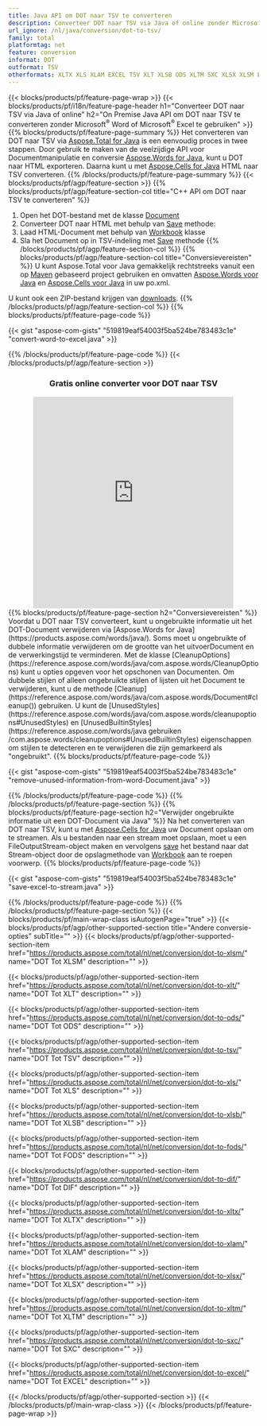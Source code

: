 ```yaml
---
title: Java API om DOT naar TSV te converteren
description: Converteer DOT naar TSV via Java of online zonder Microsoft Word of Microsoft Excel te gebruiken of online. Test de gratis POT naar CSV online converter snel voordat u de code integreert. of met gratis Online Converter
url_ignore: /nl/java/conversion/dot-to-tsv/
family: total
platformtag: net
feature: conversion
informat: DOT
outformat: TSV
otherformats: XLTX XLS XLAM EXCEL TSV XLT XLSB ODS XLTM SXC XLSX XLSM FODS DIF
---
```

{{< blocks/products/pf/feature-page-wrap >}}
{{< blocks/products/pf/i18n/feature-page-header h1="Converteer DOT naar TSV via Java of online" h2="On Premise Java API om DOT naar TSV te converteren zonder Microsoft<sup>&reg;</sup> Word of Microsoft<sup>&reg;</sup> Excel te gebruiken" >}}
{{% blocks/products/pf/feature-page-summary %}}
Het converteren van DOT naar TSV via [Aspose.Total for Java](https://products.aspose.com/total/java/) is een eenvoudig proces in twee stappen. Door gebruik te maken van de veelzijdige API voor Documentmanipulatie en conversie [Aspose.Words for Java](https://products.aspose.com/words/java/), kunt u DOT naar HTML exporteren. Daarna kunt u met [Aspose.Cells for Java](https://products.aspose.com/cells/java/) HTML naar TSV converteren.
{{% /blocks/products/pf/feature-page-summary  %}}
{{< blocks/products/pf/agp/feature-section >}}
{{% blocks/products/pf/agp/feature-section-col title="C++ API om DOT naar TSV te converteren" %}}
1. Open het DOT-bestand met de klasse [Document](https://reference.aspose.com/words/java/com.aspose.words/Document)
2. Converteer DOT naar HTML met behulp van [Save](https://reference.aspose.com/words/java/com.aspose.words/Document#save(java.lang.String,com.aspose.words.SaveOptions) ) methode:
3. Laad HTML-Document met behulp van [Workbook](https://reference.aspose.com/cells/java/com.aspose.cells/Workbook) klasse
4. Sla het Document op in TSV-indeling met [Save](https://reference.aspose.com/cells/java/com.aspose.cells/workbook#save(java.lang.String,%20com.aspose.cells.SaveOptions)) methode
{{% /blocks/products/pf/agp/feature-section-col %}}
{{% blocks/products/pf/agp/feature-section-col title="Conversievereisten" %}}
U kunt Aspose.Total voor Java gemakkelijk rechtstreeks vanuit een op [Maven](https://releases.aspose.com/total/java/) gebaseerd project gebruiken en omvatten [Aspose.Words voor Java](https://docs.aspose.com/words/java/installation/) en [Aspose.Cells voor Java](https://docs.aspose.com/cells/java/installation/) in uw po.xml.

U kunt ook een ZIP-bestand krijgen van [downloads](https://releases.aspose.com/total/java).
{{% /blocks/products/pf/agp/feature-section-col %}}
{{% blocks/products/pf/feature-page-code %}}

{{< gist "aspose-com-gists" "519819eaf54003f5ba524be783483c1e" "convert-word-to-excel.java" >}}


{{% /blocks/products/pf/feature-page-code %}}
{{< /blocks/products/pf/agp/feature-section >}}
<div class="container-fluid agp-content bg-white aboutfile box-1 vh100 section nopbtm">
<div class=container>
<div class=row>
<div class="demobox tc col-md-12 padding-0" align="center">

<h3>Gratis online converter voor DOT naar TSV</h3>

<iframe style="border: none; height: 426px;" scrolling="no" src="https://total-conversion-app-65z5r2lp.qa.k8s.dynabic.com/?to=tsv&from=dot" id="child-iframe" width="80%"></iframe>

</div></div>
</div></div>
{{% blocks/products/pf/feature-page-section  h2="Conversievereisten" %}}
Voordat u DOT naar TSV converteert, kunt u ongebruikte informatie uit het DOT-Document verwijderen via [Aspose.Words for Java](https://products.aspose.com/words/java/). Soms moet u ongebruikte of dubbele informatie verwijderen om de grootte van het uitvoerDocument en de verwerkingstijd te verminderen. Met de klasse [CleanupOptions](https://reference.aspose.com/words/java/com.aspose.words/CleanupOptions) kunt u opties opgeven voor het opschonen van Documenten. Om dubbele stijlen of alleen ongebruikte stijlen of lijsten uit het Document te verwijderen, kunt u de methode [Cleanup](https://reference.aspose.com/words/java/com.aspose.words/Document#cleanup()) gebruiken. U kunt de [UnusedStyles](https://reference.aspose.com/words/java/com.aspose.words/cleanupoptions#UnusedStyles) en [UnusedBuiltinStyles](https://reference.aspose.com/words/java gebruiken /com.aspose.words/cleanupoptions#UnusedBuiltinStyles) eigenschappen om stijlen te detecteren en te verwijderen die zijn gemarkeerd als "ongebruikt".  
{{% blocks/products/pf/feature-page-code %}}

{{< gist "aspose-com-gists" "519819eaf54003f5ba524be783483c1e" "remove-unused-information-from-word-Document.java" >}}

{{% /blocks/products/pf/feature-page-code  %}}
{{% /blocks/products/pf/feature-page-section %}}
{{% blocks/products/pf/feature-page-section  h2="Verwijder ongebruikte informatie uit een DOT-Document via Java" %}}
Na het converteren van DOT naar TSV, kunt u met [Aspose.Cells for Java](https://products.aspose.com/cells/java/) uw Document opslaan om te streamen. Als u bestanden naar een stream moet opslaan, moet u een FileOutputStream-object maken en vervolgens [save](https://reference.aspose.com/cells/java/com.aspose.cells/workbook#save(java.io.OutputStream.%20com.aspose.cells.SaveOptions)) het bestand naar dat Stream-object door de opslagmethode van [Workbook](https://reference.aspose.com/cells/java/com.aspose.cells/Workbook) aan te roepen voorwerp. 
{{% blocks/products/pf/feature-page-code %}}

{{< gist "aspose-com-gists" "519819eaf54003f5ba524be783483c1e" "save-excel-to-stream.java" >}}

{{% /blocks/products/pf/feature-page-code  %}}
{{% /blocks/products/pf/feature-page-section %}}
{{< blocks/products/pf/main-wrap-class isAutogenPage="true" >}}
{{< blocks/products/pf/agp/other-supported-section title="Andere conversie-opties" subTitle="" >}}
{{< blocks/products/pf/agp/other-supported-section-item href="https://products.aspose.com/total/nl/net/conversion/dot-to-xlsm/" name="DOT Tot XLSM" description="" >}}

{{< blocks/products/pf/agp/other-supported-section-item href="https://products.aspose.com/total/nl/net/conversion/dot-to-xlt/" name="DOT Tot XLT" description="" >}}

{{< blocks/products/pf/agp/other-supported-section-item href="https://products.aspose.com/total/nl/net/conversion/dot-to-ods/" name="DOT Tot ODS" description="" >}}

{{< blocks/products/pf/agp/other-supported-section-item href="https://products.aspose.com/total/nl/net/conversion/dot-to-tsv/" name="DOT Tot TSV" description="" >}}

{{< blocks/products/pf/agp/other-supported-section-item href="https://products.aspose.com/total/nl/net/conversion/dot-to-xls/" name="DOT Tot XLS" description="" >}}

{{< blocks/products/pf/agp/other-supported-section-item href="https://products.aspose.com/total/nl/net/conversion/dot-to-xlsb/" name="DOT Tot XLSB" description="" >}}

{{< blocks/products/pf/agp/other-supported-section-item href="https://products.aspose.com/total/nl/net/conversion/dot-to-fods/" name="DOT Tot FODS" description="" >}}

{{< blocks/products/pf/agp/other-supported-section-item href="https://products.aspose.com/total/nl/net/conversion/dot-to-dif/" name="DOT Tot DIF" description="" >}}

{{< blocks/products/pf/agp/other-supported-section-item href="https://products.aspose.com/total/nl/net/conversion/dot-to-xltx/" name="DOT Tot XLTX" description="" >}}

{{< blocks/products/pf/agp/other-supported-section-item href="https://products.aspose.com/total/nl/net/conversion/dot-to-xlam/" name="DOT Tot XLAM" description="" >}}

{{< blocks/products/pf/agp/other-supported-section-item href="https://products.aspose.com/total/nl/net/conversion/dot-to-xlsx/" name="DOT Tot XLSX" description="" >}}

{{< blocks/products/pf/agp/other-supported-section-item href="https://products.aspose.com/total/nl/net/conversion/dot-to-xltm/" name="DOT Tot XLTM" description="" >}}

{{< blocks/products/pf/agp/other-supported-section-item href="https://products.aspose.com/total/nl/net/conversion/dot-to-sxc/" name="DOT Tot SXC" description="" >}}

{{< blocks/products/pf/agp/other-supported-section-item href="https://products.aspose.com/total/nl/net/conversion/dot-to-excel/" name="DOT Tot EXCEL" description="" >}}


{{< /blocks/products/pf/agp/other-supported-section >}}
{{< /blocks/products/pf/main-wrap-class >}}
{{< /blocks/products/pf/feature-page-wrap >}}